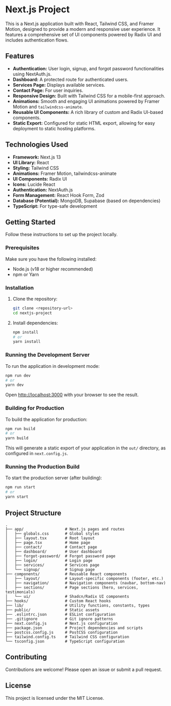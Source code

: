 # Next.js Project

This is a Next.js application built with React, Tailwind CSS, and Framer Motion, designed to provide a modern and responsive user experience. It features a comprehensive set of UI components powered by Radix UI and includes authentication flows.

## Features

*   **Authentication:** User login, signup, and forgot password functionalities using NextAuth.js.
*   **Dashboard:** A protected route for authenticated users.
*   **Services Page:** Displays available services.
*   **Contact Page:** For user inquiries.
*   **Responsive Design:** Built with Tailwind CSS for a mobile-first approach.
*   **Animations:** Smooth and engaging UI animations powered by Framer Motion and `tailwindcss-animate`.
*   **Reusable UI Components:** A rich library of custom and Radix UI-based components.
*   **Static Export:** Configured for static HTML export, allowing for easy deployment to static hosting platforms.

## Technologies Used

*   **Framework:** Next.js 13
*   **UI Library:** React
*   **Styling:** Tailwind CSS
*   **Animations:** Framer Motion, tailwindcss-animate
*   **UI Components:** Radix UI
*   **Icons:** Lucide React
*   **Authentication:** NextAuth.js
*   **Form Management:** React Hook Form, Zod
*   **Database (Potential):** MongoDB, Supabase (based on dependencies)
*   **TypeScript:** For type-safe development

## Getting Started

Follow these instructions to set up the project locally.

### Prerequisites

Make sure you have the following installed:

*   Node.js (v18 or higher recommended)
*   npm or Yarn

### Installation

1.  Clone the repository:
    ```bash
    git clone <repository-url>
    cd nextjs-project
    ```
2.  Install dependencies:
    ```bash
    npm install
    # or
    yarn install
    ```

### Running the Development Server

To run the application in development mode:

```bash
npm run dev
# or
yarn dev
```

Open [http://localhost:3000](http://localhost:3000) with your browser to see the result.

### Building for Production

To build the application for production:

```bash
npm run build
# or
yarn build
```

This will generate a static export of your application in the `out/` directory, as configured in `next.config.js`.

### Running the Production Build

To start the production server (after building):

```bash
npm run start
# or
yarn start
```

## Project Structure

```
.
├── app/                  # Next.js pages and routes
│   ├── globals.css       # Global styles
│   ├── layout.tsx        # Root layout
│   ├── page.tsx          # Home page
│   ├── contact/          # Contact page
│   ├── dashboard/        # User dashboard
│   ├── forgot-password/  # Forgot password page
│   ├── login/            # Login page
│   ├── services/         # Services page
│   └── signup/           # Signup page
├── components/           # Reusable React components
│   ├── layout/           # Layout-specific components (footer, etc.)
│   ├── navigation/       # Navigation components (navbar, bottom-nav)
│   ├── sections/         # Page sections (hero, services, testimonials)
│   └── ui/               # Shadcn/Radix UI components
├── hooks/                # Custom React hooks
├── lib/                  # Utility functions, constants, types
├── public/               # Static assets
├── .eslintrc.json        # ESLint configuration
├── .gitignore            # Git ignore patterns
├── next.config.js        # Next.js configuration
├── package.json          # Project dependencies and scripts
├── postcss.config.js     # PostCSS configuration
├── tailwind.config.ts    # Tailwind CSS configuration
└── tsconfig.json         # TypeScript configuration
```

## Contributing

Contributions are welcome! Please open an issue or submit a pull request.

## License

This project is licensed under the MIT License.
